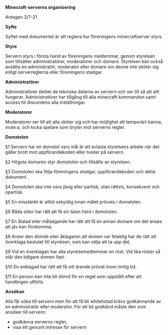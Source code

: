 **Minecraft-serverns organisering**

Antagen 3/7-21

**Syfte**

Syftet med dokumentet är att reglera hur föreningens minecraftserver styrs.

**Styre**

Servern styrs i första hand av föreningens medlemmar, genom styrelsen som tillsätter administratörer, moderatorer och domare. Styrelsen kan också avsätta en administratör, moderator eller domare om denne inte sköter sig enligt serverreglerna eller föreningens stadgar.

**Administratörer**

Administratörer sköter de tekniska delarna av servern och ser till så att allt fungerar. Administratörer har tillgång till alla minecraft-kommandon samt access till discordens alla inställningar.

**Moderatorer**

Moderatorer ser till att alla sköter sig och har möjlighet att temporärt banna, mute:a, och kicka spelare som bryter mot serverns regler.

**Domstolen**

§1 Servern har en domstol vars mål är att avlasta styrelsens arbete när det gäller brott mot uppförandekoden eller tvister på servern.

§2 Högsta domaren styr domstolen och tillsätts av styrelsen.

§3 Domstolen ska följa föreningens stadgar, uppförandekoden och detta dokument.

§4 Domstolen ska inte vara jävig eller partisk, utan rättvis, konsekvent och opartisk.

§5 En misstänkt är alltid oskyldig innan målet prövats i domstolen.

§6 Båda sidor har rätt att få sin talan hörd i domstolen.

§7 En åtalad eller målsägande har rätt att få en annan domare om det anses att jäv kan förekomma.

§8 Anser den dömde eller åklagaren att domen var felaktig har de rätt att överklaga beslutet till styrelsen, som kan välja att ta upp det.

§9 Vid en överklagan har alla styrelsemedlemmar en röst. Vid lika röster så står den tidigare domen fast.

§10 En anklagad har rätt att få sitt ärende prövat inom rimlig tid.

§11 En person kan inte bli dömd för en regel som uppstått efter att handlingen utförts.

**Ansökan**

Alla får söka till servern men för att få bli whitelistad krävs godkännande av en administratör eller moderator. För att bli godkänd måste den som ansöker till servern:

- godkänna serverns regler,
- visa ett genuint intresse för servern
